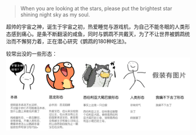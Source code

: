 > When you are looking at the stars, please put the brightest star shining night sky as my soul.

超帅的宇宙之神，诞生于宇宙之初，热爱睡觉与游戏机，为自己不能冬眠的人类形态感到痛心。是条不断翻滚的咸鱼，同时与鹦鹉不共戴天，为了不让世界被鹦鹉统治而不懈努力着，正在潜心研究《鹦鹉的180种吃法》。

较常出没的一些形态：
<img src="/img/about-god.png"/>